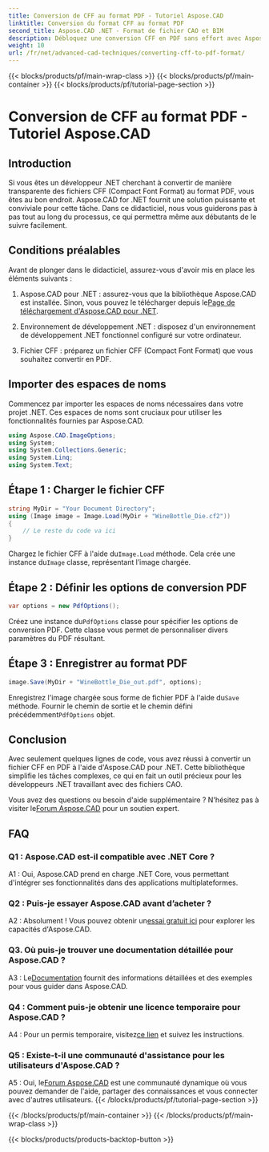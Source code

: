 ```yaml
---
title: Conversion de CFF au format PDF - Tutoriel Aspose.CAD
linktitle: Conversion du format CFF au format PDF
second_title: Aspose.CAD .NET - Format de fichier CAO et BIM
description: Débloquez une conversion CFF en PDF sans effort avec Aspose.CAD pour .NET. Suivez notre guide étape par étape.
weight: 10
url: /fr/net/advanced-cad-techniques/converting-cff-to-pdf-format/
---
```


{{< blocks/products/pf/main-wrap-class >}}
{{< blocks/products/pf/main-container >}}
{{< blocks/products/pf/tutorial-page-section >}}

# Conversion de CFF au format PDF - Tutoriel Aspose.CAD

## Introduction

Si vous êtes un développeur .NET cherchant à convertir de manière transparente des fichiers CFF (Compact Font Format) au format PDF, vous êtes au bon endroit. Aspose.CAD for .NET fournit une solution puissante et conviviale pour cette tâche. Dans ce didacticiel, nous vous guiderons pas à pas tout au long du processus, ce qui permettra même aux débutants de le suivre facilement.

## Conditions préalables

Avant de plonger dans le didacticiel, assurez-vous d'avoir mis en place les éléments suivants :

1. Aspose.CAD pour .NET : assurez-vous que la bibliothèque Aspose.CAD est installée. Sinon, vous pouvez le télécharger depuis le[Page de téléchargement d'Aspose.CAD pour .NET](https://releases.aspose.com/cad/net/).

2. Environnement de développement .NET : disposez d'un environnement de développement .NET fonctionnel configuré sur votre ordinateur.

3. Fichier CFF : préparez un fichier CFF (Compact Font Format) que vous souhaitez convertir en PDF.

## Importer des espaces de noms

Commencez par importer les espaces de noms nécessaires dans votre projet .NET. Ces espaces de noms sont cruciaux pour utiliser les fonctionnalités fournies par Aspose.CAD.

```csharp
using Aspose.CAD.ImageOptions;
using System;
using System.Collections.Generic;
using System.Linq;
using System.Text;
```

## Étape 1 : Charger le fichier CFF

```csharp
string MyDir = "Your Document Directory";
using (Image image = Image.Load(MyDir + "WineBottle_Die.cf2"))
{
    // Le reste du code va ici
}
```

 Chargez le fichier CFF à l'aide du`Image.Load` méthode. Cela crée une instance du`Image` classe, représentant l’image chargée.

## Étape 2 : Définir les options de conversion PDF

```csharp
var options = new PdfOptions();
```

 Créez une instance du`PdfOptions` classe pour spécifier les options de conversion PDF. Cette classe vous permet de personnaliser divers paramètres du PDF résultant.

## Étape 3 : Enregistrer au format PDF

```csharp
image.Save(MyDir + "WineBottle_Die_out.pdf", options);
```

 Enregistrez l'image chargée sous forme de fichier PDF à l'aide du`Save` méthode. Fournir le chemin de sortie et le chemin défini précédemment`PdfOptions` objet.

## Conclusion

Avec seulement quelques lignes de code, vous avez réussi à convertir un fichier CFF en PDF à l'aide d'Aspose.CAD pour .NET. Cette bibliothèque simplifie les tâches complexes, ce qui en fait un outil précieux pour les développeurs .NET travaillant avec des fichiers CAO.

 Vous avez des questions ou besoin d'aide supplémentaire ? N'hésitez pas à visiter le[Forum Aspose.CAD](https://forum.aspose.com/c/cad/19) pour un soutien expert.

## FAQ

### Q1 : Aspose.CAD est-il compatible avec .NET Core ?

A1 : Oui, Aspose.CAD prend en charge .NET Core, vous permettant d'intégrer ses fonctionnalités dans des applications multiplateformes.

### Q2 : Puis-je essayer Aspose.CAD avant d’acheter ?

 A2 : Absolument ! Vous pouvez obtenir un[essai gratuit ici](https://releases.aspose.com/) pour explorer les capacités d'Aspose.CAD.

### Q3. Où puis-je trouver une documentation détaillée pour Aspose.CAD ?

 A3 : Le[Documentation](https://reference.aspose.com/cad/net/) fournit des informations détaillées et des exemples pour vous guider dans Aspose.CAD.

### Q4 : Comment puis-je obtenir une licence temporaire pour Aspose.CAD ?

 A4 : Pour un permis temporaire, visitez[ce lien](https://purchase.aspose.com/temporary-license/) et suivez les instructions.

### Q5 : Existe-t-il une communauté d'assistance pour les utilisateurs d'Aspose.CAD ?

 A5 : Oui, le[Forum Aspose.CAD](https://forum.aspose.com/c/cad/19) est une communauté dynamique où vous pouvez demander de l'aide, partager des connaissances et vous connecter avec d'autres utilisateurs.
{{< /blocks/products/pf/tutorial-page-section >}}

{{< /blocks/products/pf/main-container >}}
{{< /blocks/products/pf/main-wrap-class >}}

{{< blocks/products/products-backtop-button >}}
